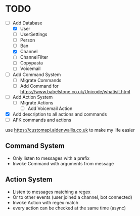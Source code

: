 # TODO
- [ ] Add Database
    - [x] User
    - [ ] UserSettings
    - [ ] Person
    - [ ] Ban
    - [x] Channel
    - [ ] ChannelFilter
    - [ ] Copypasta
    - [ ] Voicemail
- [ ] Add Command System
    - [ ] Migrate Commands
    - [ ] Add Command for https://www.babelstone.co.uk/Unicode/whatisit.html
- [ ] Add Action System
    - [ ] Migrate Actions
        - [ ] Add Voicemail Action
- [x] Add description to all actions and commands
- [ ] AFK commands and actions

use https://customapi.aidenwallis.co.uk to make my life easier

## Command System
* Only listen to messages with a prefix
* Invoke Command with arguments from message

## Action System
* Listen to messages matching a regex
* Or to other events (user joined a channel, bot connected)
* Invoke Action with regex match
* every action can be checked at the same time (async)
